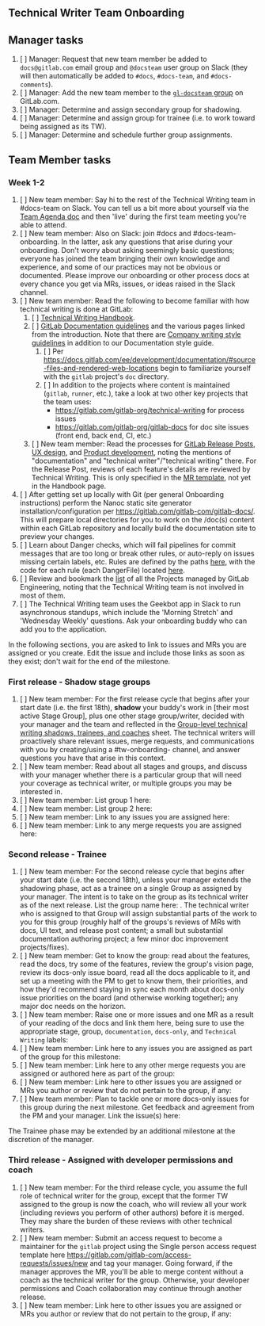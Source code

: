 ## Technical Writer Team Onboarding

## Manager tasks

1. [ ] Manager: Request that new team member be added to `docs@gitlab.com` email group and `@docsteam` user group on Slack (they will then automatically be added to `#docs`, `#docs-team`, and `#docs-comments`).
1. [ ] Manager: Add the new team member to the [`gl-docsteam` group](https://gitlab.com/groups/gl-docsteam/-/group_members) on GitLab.com.
1. [ ] Manager: Determine and assign secondary group for shadowing.
1. [ ] Manager: Determine and assign group for trainee (i.e. to work toward being assigned as its TW).
1. [ ] Manager: Determine and schedule further group assignments.

## Team Member tasks

### Week 1-2

1. [ ] New team member: Say hi to the rest of the Technical Writing team in #docs-team on Slack. You can tell us a bit more about yourself via the [Team Agenda doc](https://docs.google.com/document/d/1pIyodaFXJXIgXDSOqqE1i15fWBVr2hcxN45VzgsVRJY/edit) and then 'live' during the first team meeting you're able to attend.
1. [ ] New team member: Also on Slack: join #docs and #docs-team-onboarding. In the latter, ask any questions that arise during your onboarding. Don't worry about asking seemingly basic questions; everyone has joined the team bringing their own knowledge and experience, and some of our practices may not be obvious or documented. Please improve our onboarding or other process docs at every chance you get via MRs, issues, or ideas raised in the Slack channel.
1. [ ] New team member: Read the following to become familiar with how technical writing is done at GitLab:
   1. [ ] [Technical Writing Handbook](https://about.gitlab.com/handbook/product/technical-writing/).
   1. [ ] [GitLab Documentation guidelines](https://docs.gitlab.com/ce/development/documentation/index.html) and the various pages linked from the introduction. Note that there are [Company writing style guidelines](https://about.gitlab.com/handbook/communication/#writing-style-guidelines) in addition to our Documentation style guide.
      1. [ ] Per <https://docs.gitlab.com/ee/development/documentation/#source-files-and-rendered-web-locations> begin to familiarize yourself with the `gitlab` project's `doc` directory.
      1. [ ] In addition to the projects where content is maintained (`gitlab`, `runner`, etc.), take a look at two other key projects that the team uses:
         - <https://gitlab.com/gitlab-org/technical-writing> for process issues
         - <https://gitlab.com/gitlab-org/gitlab-docs> for doc site issues (front end, back end, CI, etc.)
   1. [ ] New team member: Read the processes for [GitLab Release Posts](https://about.gitlab.com/handbook/marketing/blog/release-posts/), [UX design](https://about.gitlab.com/handbook/engineering/ux/ux-designer/#working-on-issues), and [Product development](https://about.gitlab.com/handbook/product-development-flow/), noting the mentions of "documentation" and "technical writer"/"technical writing" there. For the Release Post, reviews of each feature's details are reviewed by Technical Writing. This is only specified in the [MR template](https://gitlab.com/gitlab-com/www-gitlab-com/blob/master/.gitlab/merge_request_templates/Release-Post-Item.md), not yet in the Handbook page.
1. [ ] After getting set up locally with Git (per general Onboarding instructions) perform the Nanoc static site generator installation/configuration per <https://gitlab.com/gitlab-com/gitlab-docs/>. This will prepare local directories for you to work on the /doc(s) content within each GitLab repository and locally build the documentation site to preview your changes.
1. [ ] Learn about Danger checks, which will fail pipelines for commit messages that are too long or break other rules, or auto-reply on issues missing certain labels, etc. Rules are defined by the paths [here](https://gitlab.com/gitlab-org/gitlab-ce/blob/master/Dangerfile), with the code for each rule (each DangerFile) located [here](https://gitlab.com/gitlab-org/gitlab-ce/tree/master/danger).
1. [ ] Review and bookmark the [list](https://about.gitlab.com/handbook/engineering/projects/) of all the Projects managed by GitLab Engineering, noting that the Technical Writing team is not involved in most of them.
1. [ ] The Technical Writing team uses the Geekbot app in Slack to run asynchronous standups, which include the 'Morning Stretch' and 'Wednesday Weekly' questions. Ask your onboarding buddy who can add you to the application.

In the following sections, you are asked to link to issues and MRs you are assigned or you create. Edit the issue and include those links as soon as they exist; don't wait for the end of the milestone.

### First release - Shadow stage groups

1. [ ] New team member: For the first release cycle that begins after your start date (i.e. the first 18th), **shadow** your buddy's work in [their most active Stage Group], plus one other stage group/writer, decided with your manager and the team and reflected in the [Group-level technical writing shadows, trainees, and coaches](https://docs.google.com/spreadsheets/d/17KULdrZZpUPFMp-vYhw3fErlit9oD99Yh6L60aMsiyc/) sheet. The technical writers will proactively share relevant issues, merge requests, and communications with you by creating/using a #tw-onboarding-<groupname> channel, and answer questions you have that arise in this context.
1. [ ] New team member: Read about all stages and groups, and discuss with your manager whether there is a particular group that will need your coverage as technical writer, or multiple groups you may be interested in.
1. [ ] New team member: List group 1 here:
1. [ ] New team member: List group 2 here:
1. [ ] New team member: Link to any issues you are assigned here:
1. [ ] New team member: Link to any merge requests you are assigned here:

### Second release - Trainee

1. [ ] New team member: For the second release cycle that begins after your start date (i.e. the second 18th), unless your manager extends the shadowing phase, act as a trainee on a single Group as assigned by your manager. The intent is to take on the group as its technical writer as of the next release. List the group name here: . The technical writer who is assigned to that Group will assign substantial parts of the work to you for this group (roughly half of the groups's reviews of MRs with docs, UI text, and release post content; a small but substantial documentation authoring project; a few minor doc improvement projects/fixes).
1. [ ] New team member: Get to know the group: read about the features, read the docs, try some of the features, review the group's vision page, review its docs-only issue board, read all the docs applicable to it, and set up a meeting with the PM to get to know them, their priorities, and how they'd recommend staying in sync each month about docs-only issue priorities on the board (and otherwise working together); any major doc needs on the horizon.
1. [ ] New team member: Raise one or more issues and one MR as a result of your reading of the docs and link them here, being sure to use the appropriate stage, group, `documentation`, `docs-only`, and `Technical Writing` labels:  
1. [ ] New team member: Link here to any issues you are assigned as part of the group for this milestone:
1. [ ] New team member: Link here to any other merge requests you are assigned or authored here as part of the group:
1. [ ] New team member: Link here to other issues you are assigned or MRs you author or review that do not pertain to the group, if any:
1. [ ] New team member: Plan to tackle one or more docs-only issues for this group during the next milestone. Get feedback and agreement from the PM and your manager. Link the issue(s) here:

The Trainee phase may be extended by an additional milestone at the discretion of the manager.

### Third release - Assigned with developer permissions and coach

1. [ ] New team member: For the third release cycle, you assume the full role of technical writer for the group, except that the former TW assigned to the group is now the coach, who will review all your work (including reviews you perform of other authors) before it is merged. They may share the burden of these reviews with other technical writers.
1. [ ] New team member: Submit an access request to become a maintainer for the `gitlab` project using the Single person access request template here <https://gitlab.com/gitlab-com/access-requests/issues/new> and tag your manager. Going forward, if the manager approves the MR, you'll be able to merge content without a coach as the technical writer for the group. Otherwise, your developer permissions and Coach collaboration may continue through another release.
1. [ ] New team member: Link here to other issues you are assigned or MRs you author or review that do not pertain to the group, if any:
